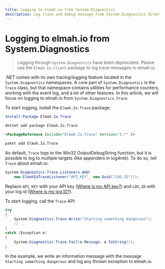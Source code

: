 ```yaml
---
title: Logging to elmah.io from System.Diagnostics
description: Log trace and debug message from System.Diagnostics directly to elmah.io. Add cloud monitoring of internal .NET logging using Elmah.Io.Trace.
---
```


# Logging to elmah.io from System.Diagnostics

> Logging through `System.Diagnostics` have been deprecated. Please use the `Elmah.Io.Client` package to log trace messages to elmah.io.

.NET comes with its own tracing/logging feature located in the `System.Diagnostics` namespaces. A core part of `System.Diagnostics` is the `Trace` class, but that namespace contains utilities for performance counters, working with the event log, and a lot of other features. In this article, we will focus on logging to elmah.io from `System.Diagnostics.Trace`.

To start logging, install the `Elmah.Io.Trace` package:

```powershell fct_label="Package Manager"
Install-Package Elmah.Io.Trace
```
```cmd fct_label=".NET CLI"
dotnet add package Elmah.Io.Trace
```
```xml fct_label="PackageReference"
<PackageReference Include="Elmah.Io.Trace" Version="3.*" />
```
```xml fct_label="Paket CLI"
paket add Elmah.Io.Trace
```

As default, `Trace` logs to the Win32 OutputDebugString function, but it is possible to log to multiple targets (like appenders in log4net). To do so, tell `Trace` about elmah.io:

```csharp
System.Diagnostics.Trace.Listeners.Add(
    new ElmahIoTraceListener("API_KEY", new Guid("LOG_ID")));
```

Replace `API_KEY` with your API key ([Where is my API key?](https://docs.elmah.io/where-is-my-api-key/)) and `LOG_ID` with your log id ([Where is my log ID?](https://docs.elmah.io/where-is-my-log-id/)).

To start logging, call the `Trace` API:

```csharp
try
{
    System.Diagnostics.Trace.Write("Starting something dangerous");
    // ...
}
catch (Exception e)
{
    System.Diagnostics.Trace.Fail(e.Message, e.ToString());
}
```

In the example, we write an information message with the message `Starting something dangerous` and log any thrown exception to elmah.io.